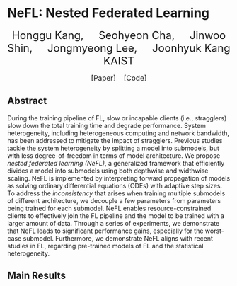 # NeFL: Nested Federated Learning

<p align="center">
  <span style="font-size:24px">
    <a href="https://honggkang.github.io/about/" style="text-decoration:none;">Honggu Kang</a>,&nbsp;&nbsp;&nbsp;&nbsp;
    <a href="https://seohyeon-cha.github.io/" style="text-decoration:none;">Seohyeon Cha</a>,&nbsp;&nbsp;&nbsp;&nbsp;
    <a href="https://alinlab.kaist.ac.kr/shin.html" style="text-decoration:none;">Jinwoo Shin</a>,&nbsp;&nbsp;&nbsp;&nbsp;
    Jongmyeong Lee,&nbsp;&nbsp;&nbsp;&nbsp;
    <a href="https://artlab.kaist.ac.kr/bbs/board.php?bo_table=sub1_1" style="text-decoration:none;">Joonhyuk Kang</a><br>
    <a href="https://www.kaist.ac.kr/en/" style="text-decoration:none;">KAIST</a><br>
  </span>
</p>
<p align="center">
  <span style="font-size:16px">
    <a href="https://arxiv.org/abs/2308.07761" style="text-decoration:none;">[Paper]</a>&nbsp;&nbsp;&nbsp;
    <a href="https://github.com/honggkang/nested-federated-learning" style="text-decoration:none;">[Code]</a>
  </span>
</p>

## Abstract
During the training pipeline of FL, slow or incapable clients (i.e., stragglers) slow down the total training time and degrade performance. System heterogeneity, including heterogeneous computing and network bandwidth, has been addressed to mitigate the impact of stragglers. Previous studies tackle the system heterogeneity by splitting a model into submodels, but with less degree-of-freedom in terms of model architecture. We propose *nested federated learning (NeFL)*, a generalized framework that efficiently divides a model into submodels using both depthwise and widthwise scaling. NeFL is implemented by interpreting forward propagation of models as solving ordinary differential equations (ODEs) with adaptive step sizes. To address the *inconsistency* that arises when training multiple submodels of different architecture, we decouple a few parameters from parameters being trained for each submodel. NeFL enables resource-constrained clients to effectively join the FL pipeline and the model to be trained with a larger amount of data. Through a series of experiments, we demonstrate that NeFL leads to significant performance gains, especially for the worst-case submodel. Furthermore, we demonstrate NeFL aligns with recent studies in FL, regarding pre-trained models of FL and the statistical heterogeneity.

## Main Results

